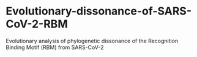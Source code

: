 # Evolutionary-dissonance-of-SARS-CoV-2-RBM
Evolutionary analysis of phylogenetic dissonance of the Recognition Binding Motif (RBM) from SARS-CoV-2
